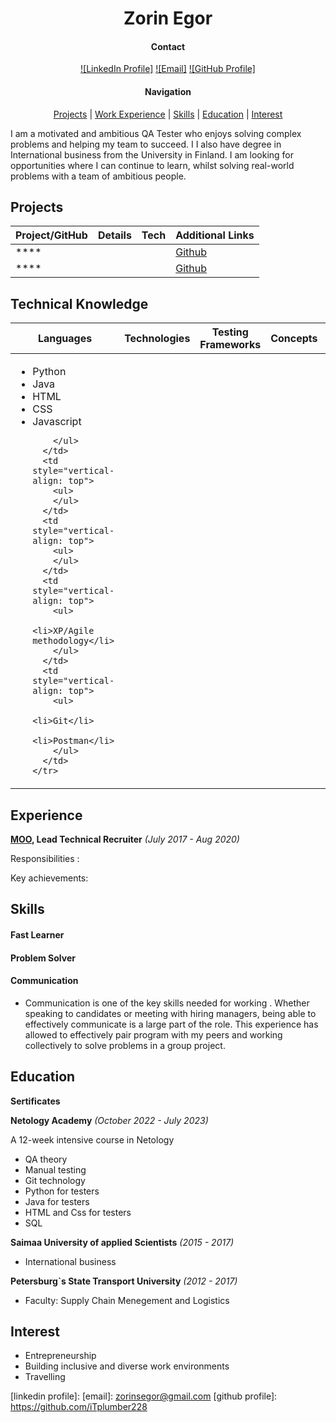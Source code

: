<h1 align="center" >Zorin Egor</h1>


<div align='center'>

#### Contact

[![LinkedIn Profile]]()
[![Email]](zorinsegor@gmail.com)
[![GitHub Profile]](https://github.com/iTplumber228)


#### Navigation


[Projects](#projects) | [Work Experience](#experience) | [Skills](#skills) | [Education](#education) | [Interest](#interest)

</div>

<p>I am a motivated and ambitious QA Tester who enjoys solving complex problems and helping my team to succeed. I I also have degree in International business from the University in Finland. I am looking for opportunities where I can continue to learn, whilst solving real-world problems with a team of ambitious people.</p>


## Projects

| Project/GitHub     | Details                                                                     | Tech                           | Additional Links |
| ------------------ | --------------------------------------------------------------------------- | ------------------------------ | ---------------- |
| ****     |                              |   | [Github]()|
| **** |  |            | [Github]()|

## Technical Knowledge

<table>
  <thead>
    <tr>
      <th>Languages</th>
      <th>Technologies</th>
      <th>Testing Frameworks</th>
      <th>Concepts</th>
      <th>Tools</th>
    </tr>
  </thead>
  <tbody>
    <tr>
      <td style="vertical-align: top">
        <ul>
          <li>Python</li>
          <li>Java</li>
          <li>HTML</li>
          <li>CSS</li>
          <li>Javascript</li>

        </ul>
      </td>
      <td style="vertical-align: top">
        <ul>
        </ul>
      </td>
      <td style="vertical-align: top">
        <ul>
        </ul>
      </td>
      <td style="vertical-align: top">
        <ul>
          <li>XP/Agile methodology</li>
        </ul>
      </td>
      <td style="vertical-align: top">
        <ul>
          <li>Git</li>
          <li>Postman</li>
        </ul>
      </td>
    </tr>
  </tbody>
</table>

## Experience

**[MOO](https://www.moo.com/uk/), Lead Technical Recruiter**
_(July 2017 - Aug 2020)_

Responsibilities :


Key achievements:


## Skills

#### Fast Learner


#### Problem Solver


#### Communication
- Communication is one of the key skills needed for working . Whether speaking to candidates or meeting with hiring managers, being able to effectively communicate is a large part of the role. This experience has allowed to effectively pair program with my peers and working collectively to solve problems in a group project.

<h2>Education</h2>

**Sertificates**

**Netology Academy**
_(October 2022 - July 2023)_

A 12-week intensive course in Netology

- QA theory
- Manual testing
- Git technology
- Python for testers
- Java for testers
- HTML and Css for testers
- SQL 

**Saimaa University of applied Scientists**
_(2015 - 2017)_ 
- International business

**Petersburg`s State Transport University**
_(2012 - 2017)_ 
- Faculty: Supply Chain Menegement and Logistics 

## Interest

- Entrepreneurship
- Building inclusive and diverse work environments
- Travelling


[linkedin profile]: 
[email]: zorinsegor@gmail.com
[github profile]: https://github.com/iTplumber228
